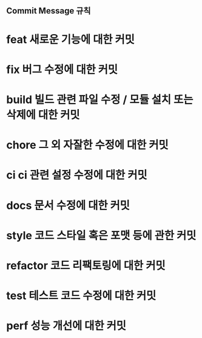 ## Commit Message 규칙

# feat	새로운 기능에 대한 커밋
# fix	버그 수정에 대한 커밋
# build	빌드 관련 파일 수정 / 모듈 설치 또는 삭제에 대한 커밋
# chore	그 외 자잘한 수정에 대한 커밋
# ci	ci 관련 설정 수정에 대한 커밋
# docs	문서 수정에 대한 커밋
# style	코드 스타일 혹은 포맷 등에 관한 커밋
# refactor	코드 리팩토링에 대한 커밋
# test	테스트 코드 수정에 대한 커밋
# perf	성능 개선에 대한 커밋

